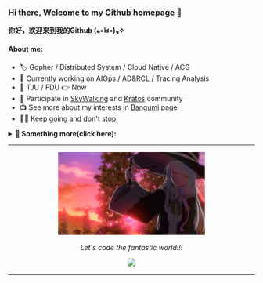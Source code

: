 <!--
**kagaya85/kagaya85** is a ✨ _special_ ✨ repository because its `README.md` (this file) appears on your GitHub profile.

Here are some ideas to get you started:

- 🔭 I’m currently working on ...
- 🌱 I’m currently learning ...
- 👯 I’m looking to collaborate on ...
- 🤔 I’m looking for help with ...
- 💬 Ask me about ...
- 📫 How to reach me: ...
- 😄 Pronouns: ...
- ⚡ Fun fact: ...
-->
### Hi there, Welcome to my Github homepage 👋
**你好，欢迎来到我的Github (๑•̀ㅂ•́)و✧**

#### About me:

- 🏷️ Gopher / Distributed System / Cloud Native / ACG
- 🔭 Currently working on AIOps / AD&RCL / Tracing Analysis
- 🏫 TJU / FDU 👉 Now
- 🚀 Participate in [SkyWalking](https://github.com/apache/skywalking) and [Kratos](https://github.com/go-kratos/kratos) community
- 📺 See more about my interests in [Bangumi](https://bangumi.tv/user/kagaya85) page
- 🏃‍♂️ Keep going and don't stop;

<details>
    <summary><b>🌈 Something more(click here):</b></summary>
    <br>

<p aligin="center">
    <img align="center" height="165" src="https://github-readme-stats.vercel.app/api?username=kagaya85&show_icons=true&hide_border=true&icon_color=586069&theme=vue-dark">
    <img align="center" height="165" src="https://github-readme-stats.vercel.app/api/top-langs/?username=kagaya85&hide_langs_below=1&hide_border=true&theme=vue-dark&line_height=27&layout=compact"/>
</p>

#### Working with

<p align="center">
    <img src="https://raw.githubusercontent.com/devicons/devicon/master/icons/go/go-original.svg" alt="go" width="40" height="40"/>
    <img src="https://raw.githubusercontent.com/devicons/devicon/master/icons/docker/docker-original.svg" alt="docker" width="40" height="40"/>
    <img src="https://raw.githubusercontent.com/devicons/devicon/master/icons/kubernetes/kubernetes-plain.svg" alt="kubernetes" width="40" height="40"/>
    <img src="https://raw.githubusercontent.com/devicons/devicon/master/icons/linux/linux-original.svg" alt="rust" width="40" height="40"/>
</p>

#### Something may use

<p align="center">
    <img src="https://raw.githubusercontent.com/devicons/devicon/master/icons/vuejs/vuejs-original.svg" alt="vuejs" width="40" height="40"/>
    <img src="https://raw.githubusercontent.com/devicons/devicon/master/icons/javascript/javascript-original.svg" alt="javascript" width="40" height="40"/>
    <img src="https://raw.githubusercontent.com/devicons/devicon/master/icons/python/python-original.svg" alt="python" width="40" height="40"/>
    <img src="https://raw.githubusercontent.com/devicons/devicon/master/icons/java/java-original.svg" alt="rust" width="40" height="40"/>
</p>

#### Interested in

<p align="center">
    <img src="https://raw.githubusercontent.com/devicons/devicon/master/icons/rust/rust-plain.svg" alt="rust" width="40" height="40"/>
</p>    

</details>

---

<p align="center">
    <img src="img/irena.gif" width="300" />
</p>
<p align="center">
    <i>Let's code the fantastic world!!!</i>
</p>
<p align="center">
    <img src="https://jwenjian-visitor-badge-5.glitch.me/badge?page_id=kagaya85.kagaya85"></img>
</p>

---
